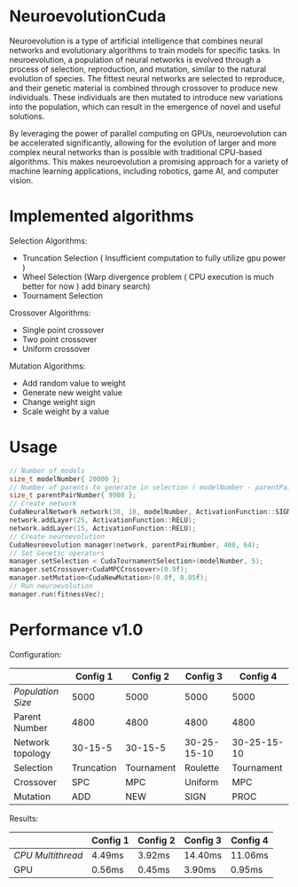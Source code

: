 # NeuroevolutionCuda

Neuroevolution is a type of artificial intelligence that combines neural networks and evolutionary algorithms to train models for specific tasks. In neuroevolution, a population of neural networks is evolved through a process of selection, reproduction, and mutation, similar to the natural evolution of species. The fittest neural networks are selected to reproduce, and their genetic material is combined through crossover to produce new individuals. These individuals are then mutated to introduce new variations into the population, which can result in the emergence of novel and useful solutions.

By leveraging the power of parallel computing on GPUs, neuroevolution can be accelerated significantly, allowing for the evolution of larger and more complex neural networks than is possible with traditional CPU-based algorithms. This makes neuroevolution a promising approach for a variety of machine learning applications, including robotics, game AI, and computer vision.

# Implemented algorithms

Selection Algorithms:

- Truncation Selection ( Insufficient computation to fully utilize gpu power ) 
- Wheel Selection (Warp divergence problem ( CPU execution is much better for now ) add binary search)
- Tournament Selection

Crossover Algorithms:

- Single point crossover
- Two point crossover
- Uniform crossover

Mutation Algorithms:

- Add random value to weight
- Generate new weight value
- Change weight sign
- Scale weight by a value

# Usage

```c
// Number of models
size_t modelNumber{ 20000 };
// Number of parents to generate in selection ( modelNumber - parentPairNumber * 2 = Elite selection)
size_t parentPairNumber{ 9900 };
// Create network
CudaNeuralNetwork network(30, 10, modelNumber, ActivationFunction::SIGMOID);
network.addLayer(25, ActivationFunction::RELU);
network.addLayer(15, ActivationFunction::RELU);
// Create neuroevolution
CudaNeuroevolution manager(network, parentPairNumber, 480, 64);
// Set Genetic operators
manager.setSelection < CudaTournamentSelection>(modelNumber, 5);
manager.setCrossover<CudaMPCCrossover>(0.9f);
manager.setMutation<CudaNewMutation>(0.8f, 0.05f);
// Run neuroevolution
manager.run(fitnessVec);
```

# Performance v1.0

Configuration:   

||Config 1|Config 2|Config 3|Config 4|  
|---|---|---|---|---|
|*Population Size*|5000|5000|5000|5000|
|Parent Number|4800|4800|4800|4800|
|Network topology|30-15-5|30-15-5|30-25-15-10|30-25-15-10|
|Selection|Truncation|Tournament|Roulette|Tournament|
|Crossover|SPC|MPC|Uniform|MPC|
|Mutation|ADD|NEW|SIGN|PROC|

Results: 

||Config 1|Config 2|Config 3|Config 4|  
|---|---|---|---|---|
|*CPU Multithread*|4.49ms|3.92ms|14.40ms|11.06ms|
|GPU|0.56ms|0.45ms|3.90ms|0.95ms|






